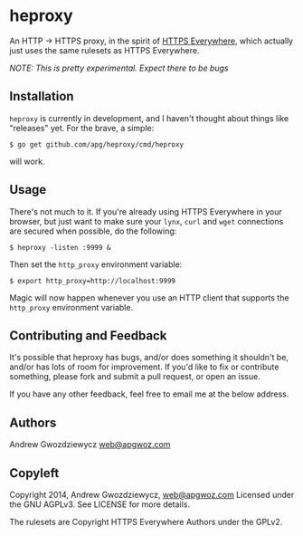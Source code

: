 # heproxy

An HTTP -> HTTPS proxy, in the spirit of [HTTPS Everywhere](https://www.eff.org/https-everywhere), which actually just uses the same rulesets as HTTPS Everywhere.

*NOTE: This is pretty experimental. Expect there to be bugs*

## Installation

`heproxy` is currently in development, and I haven't thought about
things like "releases" yet. For the brave, a simple:

```shell
$ go get github.com/apg/heproxy/cmd/heproxy
```

will work.

## Usage

There's not much to it. If you're already using HTTPS Everywhere in
your browser, but just want to make sure your `lynx`, `curl` and
`wget` connections are secured when possible, do the following:

```shell
$ heproxy -listen :9999 &
```

Then set the `http_proxy` environment variable:

```shell
$ export http_proxy=http://localhost:9999
```

Magic will now happen whenever you use an HTTP client that supports
the `http_proxy` environment variable.

## Contributing and Feedback

It's possible that heproxy has bugs, and/or does something it
shouldn't be, and/or has lots of room for improvement. If you'd like
to fix or contribute something, please fork and submit a pull request,
or open an issue.

If you have any other feedback, feel free to email me at the below
address.

## Authors

Andrew Gwozdziewycz <web@apgwoz.com>

## Copyleft

Copyright 2014, Andrew Gwozdziewycz, web@apgwoz.com
Licensed under the GNU AGPLv3. See LICENSE for more details.

The rulesets are Copyright HTTPS Everywhere Authors under the GPLv2.
